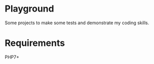 # Playground
Some projects to make some tests and demonstrate my coding skills.
# Requirements
PHP7+
